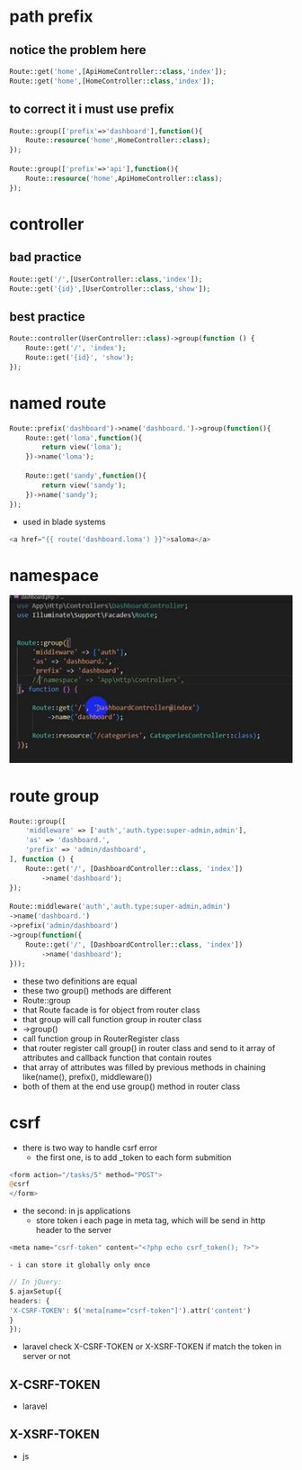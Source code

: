 # path prefix
## notice the problem here
```php
Route::get('home',[ApiHomeController::class,'index']);
Route::get('home',[HomeController::class,'index']);
```

## to correct it i must use prefix
```php
Route::group(['prefix'=>'dashboard'],function(){
    Route::resource('home',HomeController::class);
});

Route::group(['prefix'=>'api'],function(){
    Route::resource('home',ApiHomeController::class);
});
```

# controller
## bad practice
```php
Route::get('/',[UserController::class,'index']);
Route::get('{id}',[UserController::class,'show']);
```
## best practice
```php
Route::controller(UserController::class)->group(function () {
    Route::get('/', 'index');
    Route::get('{id}', 'show');
});

```

# named route
```php
Route::prefix('dashboard')->name('dashboard.')->group(function(){
    Route::get('loma',function(){
        return view('loma');
    })->name('loma');
    
    Route::get('sandy',function(){
        return view('sandy');
    })->name('sandy');
});
```
- used in blade systems
```php
<a href="{{ route('dashboard.loma') }}">saloma</a>
```

# namespace
![](./images/session1.jpg)


# route group
```php
Route::group([
    'middleware' => ['auth','auth.type:super-admin,admin'],
    'as' => 'dashboard.',
    'prefix' => 'admin/dashboard',
], function () {
    Route::get('/', [DashboardController::class, 'index'])
        ->name('dashboard');
});

Route::middleware('auth','auth.type:super-admin,admin')
->name('dashboard.')
->prefix('admin/dashboard')
->group(function({
    Route::get('/', [DashboardController::class, 'index'])
        ->name('dashboard');
}));
```
- these two definitions are equal
- these two group() methods are different
- Route::group 
 - that Route facade is for object from router class
 - that group will call function group in router class
- ->group() 
 - call function group in RouterRegister class
 - that router register call group() in router class and send to it array of attributes and callback function that contain routes 
 - that array of attributes was filled by previous methods in chaining like(name(), prefix(), middleware())
- both of them at the end use group() method in router class 



# csrf
- there is two way to handle csrf error
  - the first one, is to add _token to each form submition
```php
<form action="/tasks/5" method="POST">
@csrf
</form>
```
  - the second: in js applications 
    - store token i each page in meta tag, which will be send in http header to the server
```php
<meta name="csrf-token" content="<?php echo csrf_token(); ?>">
```
    - i can store it globally only once
```php
// In jQuery:
$.ajaxSetup({
headers: {
'X-CSRF-TOKEN': $('meta[name="csrf-token"]').attr('content')
}
});
```
- laravel check X-CSRF-TOKEN or X-XSRF-TOKEN if match the token in server or not
## X-CSRF-TOKEN
- laravel
## X-XSRF-TOKEN
- js